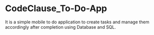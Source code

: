 # CodeClause_To-Do-App

It is a simple mobile to do application to create tasks and manage them accordingly after completion using Database and SQL.
